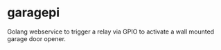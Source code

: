 # garagepi
Golang webservice to trigger a relay via GPIO to activate a wall mounted garage door opener.
